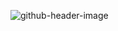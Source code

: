 
![github-header-image](https://user-images.githubusercontent.com/95002857/159614063-d24e893e-b70b-4122-9104-4403b2e1426a.png)
<!--
**ParinyaMan/ParinyaMan** is a ✨ _special_ ✨ repository because its `README.md` (this file) appears on your GitHub profile.

Here are some ideas to get you started:

- 🔭 I’m currently working on ...
- 🌱 I’m currently learning ...
- 👯 I’m looking to collaborate on ...
- 🤔 I’m looking for help with ...
- 💬 Ask me about ...
- 📫 How to reach me: ...
- 😄 Pronouns: ...
- ⚡ Fun fact: ...
-->
